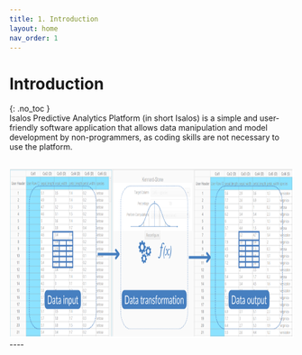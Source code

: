 ```yaml
---
title: 1. Introduction
layout: home
nav_order: 1
---
```

<!--
<div style="text-align: center;">
<img src="images/icons/Isalos2.png" alt="core-concept" width="200" height="200" class="img-responsive">
</div>
-->
# Introduction
{: .no_toc }
<br>
Isalos Predictive Analytics Platform (in short Isalos) is a simple and user-friendly software application that allows data manipulation and model development by non-programmers, as coding skills are not necessary to use the platform.  
<br>
<div style="text-align: center;">
<img src="images/Data representation/core-concept.svg" alt="core-concept" width="700" height="300" class="img-responsive">
</div>
 ----
 
